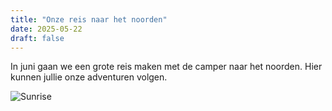 ```yaml
---
title: "Onze reis naar het noorden"
date: 2025-05-22
draft: false
---
```


In juni gaan we een grote reis maken met de camper naar het noorden. Hier kunnen jullie onze adventuren volgen.

![Sunrise](/images/sunrise.jpg)
